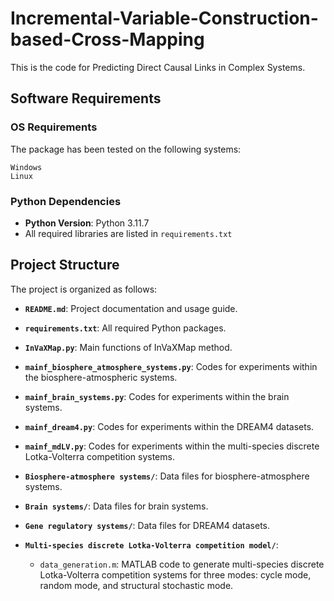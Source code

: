 # Incremental-Variable-Construction-based-Cross-Mapping
This is the code for Predicting Direct Causal Links in Complex Systems.

## Software Requirements

### OS Requirements

The package has been tested on the following systems:

    Windows
    Linux

### Python Dependencies
- **Python Version**: Python 3.11.7
- All required libraries are listed in `requirements.txt`

## Project Structure

The project is organized as follows:

- **`README.md`**: Project documentation and usage guide.

- **`requirements.txt`**: All required Python packages.

- **`InVaXMap.py`**: Main functions of InVaXMap method.

- **`mainf_biosphere_atmosphere_systems.py`**: Codes for experiments within the biosphere-atmospheric systems.

- **`mainf_brain_systems.py`**: Codes for experiments within the brain systems.

- **`mainf_dream4.py`**: Codes for experiments within the DREAM4 datasets.

- **`mainf_mdLV.py`**: Codes for experiments within the multi-species discrete Lotka-Volterra competition systems.

- **`Biosphere-atmosphere systems/`**: Data files for biosphere-atmosphere systems.

- **`Brain systems/`**: Data files for brain systems.

- **`Gene regulatory systems/`**: Data files for DREAM4 datasets.

- **`Multi-species discrete Lotka-Volterra competition model/`**:
  - `data_generation.m`: MATLAB code to generate multi-species discrete Lotka-Volterra competition systems for three modes: cycle mode, random mode, and structural stochastic mode.
